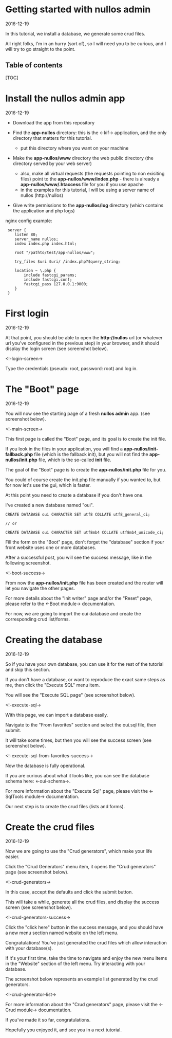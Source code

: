 Getting started with nullos admin
====================================
2016-12-19



In this tutorial, we install a database, we generate some crud files.

All right folks, I'm in an hurry (sort of), so I will need you to be curious, and I will try to 
go straight to the point.




Table of contents
---------------------
[TOC]



Install the nullos admin app
==============================
2016-12-19



- Download the app from this repository
- Find the **app-nullos** directory: this is the <-kif-> application, and the only directory that matters for this tutorial.
    - put this directory where you want on your machine
- Make the **app-nullos/www** directory the web public directory (the directory served by your web server)
    - also, make all virtual requests (the requests pointing to non exisiting files) point to the **app-nullos/www/index.php**
            - there is already a **app-nullos/www/.htaccess** file for you if you use apache
    - in the examples for this tutorial, I will be using a server name of nullos (http://nullos)            
            
- Give write permissions to the **app-nullos/log** directory (which contains the application and php logs)
           

                       
nginx config example:
```nginx
 server {
    listen 80; 
    server_name nullos;
	index index.php index.html;

    root "/pathto/test/app-nullos/www";

    try_files $uri $uri/ /index.php?$query_string;
    
	location ~ \.php {
	    include fastcgi_params;
	    include fastcgi.conf;
	    fastcgi_pass 127.0.0.1:9000;
	}
 }            
```            



First login
==============================
2016-12-19


At that point, you should be able to open the **http://nullos** url (or whatever url you've configured 
in the previous step) in your browser, and it should display the login screen (see screenshot below).

<!-login-screen->


Type the credentials (pseudo: root, password: root) and log in.




The "Boot" page
==============================
2016-12-19

You will now see the starting page of a fresh **nullos admin** app. (see screenshot below).


<!-main-screen->


This first page is called the "Boot" page, and its goal is to create the init file.

If you look in the files in your application, you will find a **app-nullos/init-fallback.php**
file (which is the fallback init), but you will not find the **app-nullos/init.php** file, which
is the so-called **init** file.

The goal of the "Boot" page is to create the **app-nullos/init.php** file for you.


You could of course create the init.php file manually if you wanted to, but for now let's use the gui,
which is faster.

At this point you need to create a database if you don't have one.

I've created a new database named "oui".

```mysql
CREATE DATABASE oui CHARACTER SET utf8 COLLATE utf8_general_ci;

// or 

CREATE DATABASE oui CHARACTER SET utf8mb4 COLLATE utf8mb4_unicode_ci;
```



Fill the form on the "Boot" page, don't forget the "database" section if your 
front website uses one or more databases.


After a successful post, you will see the success message, like in the following screenshot.

<!-boot-success->


From now the **app-nullos/init.php** file has been 
created and the router will let you navigate the other pages.


For more details about the "Init writer" page and/or the "Reset" page, 
please refer to the <-Boot module-> documentation.



For now, we are going to import the oui database and create the corresponding crud list/forms.


Creating the database
=========================
2016-12-19

So if you have your own database, you can use it for the rest of the tutorial and skip this section.

If you don't have a database, or want to reproduce the exact same steps as me, then click the 
"Execute SQL" menu item.


You will see the "Execute SQL page" (see screenshot below).


<!-execute-sql->

With this page, we can import a database easily.

Navigate to the "From favorites" section and select the oui.sql file, then submit.

It will take some times, but then you will see the success screen (see screenshot below).

<!-execute-sql-from-favorites-success->



Now the database is fully operational.

If you are curious about what it looks like, you can see the database schema here: <-oui-schema->.


For more information about the "Execute Sql" page, please visit the <-SqlTools module-> documentation.


Our next step is to create the crud files (lists and forms).



Create the crud files
========================
2016-12-19

Now we are going to use the "Crud generators", which make your life easier.

Click the "Crud Generators" menu item, it opens the "Crud generators" page (see screenshot below).


<!-crud-generators->

In this case, accept the defaults and click the submit button.
 
This will take a while, generate all the crud files, and display the success screen (see screenshot below).

<!-crud-generators-success->


Click the "click here" button in the success message, and you should have a new menu section named website
on the left menu.


Congratulations! You've just generated the crud files which allow interaction with your database(s).

If it's your first time, take the time to navigate and enjoy the new menu items in the "Website" section 
of the left menu. Try interacting with your database.

 
The screenshot below represents an example list generated by the crud generators.

<!-crud-generator-list->



 
For more information about the "Crud generators" page, please visit the <-Crud module-> documentation.



If you've made it so far, congratulations.

Hopefully you enjoyed it, and see you in a next tutorial.
























